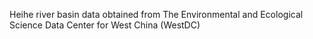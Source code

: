 Heihe river basin data obtained from The Environmental and Ecological Science Data Center for West China (WestDC)